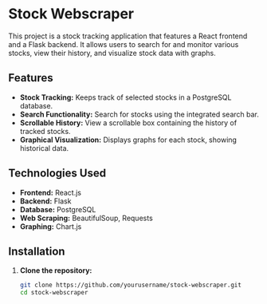 # Stock Webscraper

This project is a stock tracking application that features a React frontend and a Flask backend. It allows users to search for and monitor various stocks, view their history, and visualize stock data with graphs.

## Features

- **Stock Tracking:** Keeps track of selected stocks in a PostgreSQL database.
- **Search Functionality:** Search for stocks using the integrated search bar.
- **Scrollable History:** View a scrollable box containing the history of tracked stocks.
- **Graphical Visualization:** Displays graphs for each stock, showing historical data.

## Technologies Used

- **Frontend:** React.js
- **Backend:** Flask
- **Database:** PostgreSQL
- **Web Scraping:** BeautifulSoup, Requests
- **Graphing:** Chart.js

## Installation

1. **Clone the repository:**
   ```bash
   git clone https://github.com/yourusername/stock-webscraper.git
   cd stock-webscraper
